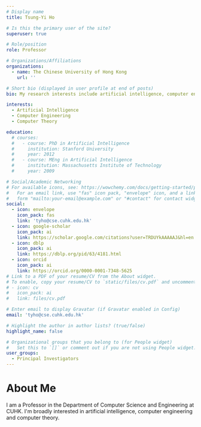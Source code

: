 ```yaml
---
# Display name
title: Tsung-Yi Ho

# Is this the primary user of the site?
superuser: true

# Role/position
role: Professor

# Organizations/Affiliations
organizations:
  - name: The Chinese University of Hong Kong
    url: ''

# Short bio (displayed in user profile at end of posts)
bio: My research interests include artificial intelligence, computer engineering and computer theory.

interests:
  - Artificial Intelligence
  - Computer Engineering
  - Computer Theory

education:
  # courses:
  #   - course: PhD in Artificial Intelligence
  #     institution: Stanford University
  #     year: 2012
  #   - course: MEng in Artificial Intelligence
  #     institution: Massachusetts Institute of Technology
  #     year: 2009

# Social/Academic Networking
# For available icons, see: https://wowchemy.com/docs/getting-started/page-builder/#icons
#   For an email link, use "fas" icon pack, "envelope" icon, and a link in the
#   form "mailto:your-email@example.com" or "#contact" for contact widget.
social:
  - icon: envelope
    icon_pack: fas
    link: 'tyho@cse.cuhk.edu.hk'
  - icon: google-scholar
    icon_pack: ai
    link: https://scholar.google.com/citations?user=TRDUYkAAAAAJ&hl=en
  - icon: dblp
    icon_pack: ai
    link: https://dblp.org/pid/63/4181.html
  - icon: orcid
    icon_pack: ai
    link: https://orcid.org/0000-0001-7348-5625
# Link to a PDF of your resume/CV from the About widget.
# To enable, copy your resume/CV to `static/files/cv.pdf` and uncomment the lines below.
# - icon: cv
#   icon_pack: ai
#   link: files/cv.pdf

# Enter email to display Gravatar (if Gravatar enabled in Config)
email: 'tyho@cse.cuhk.edu.hk'

# Highlight the author in author lists? (true/false)
highlight_name: false

# Organizational groups that you belong to (for People widget)
#   Set this to `[]` or comment out if you are not using People widget.
user_groups:
  - Principal Investigators
---
```


# About Me
I am a Professor in the Department of Computer Science and Engineering at CUHK. I'm broadly interested in artificial intelligence, computer engineering and computer theory. 

